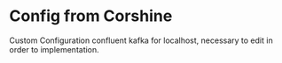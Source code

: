 # Config from Corshine

Custom Configuration confluent kafka for localhost, necessary to edit in order to implementation.

